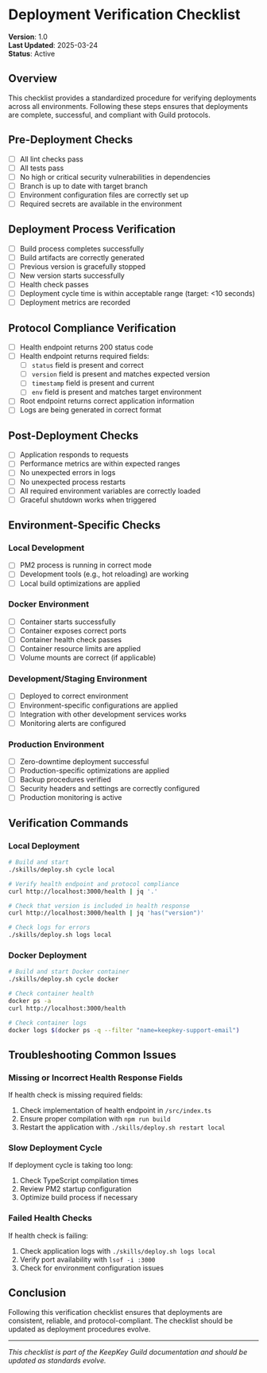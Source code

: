 # Deployment Verification Checklist

**Version**: 1.0  
**Last Updated**: 2025-03-24  
**Status**: Active  

## Overview

This checklist provides a standardized procedure for verifying deployments across all environments. Following these steps ensures that deployments are complete, successful, and compliant with Guild protocols.

## Pre-Deployment Checks

- [ ] All lint checks pass
- [ ] All tests pass
- [ ] No high or critical security vulnerabilities in dependencies
- [ ] Branch is up to date with target branch
- [ ] Environment configuration files are correctly set up
- [ ] Required secrets are available in the environment

## Deployment Process Verification

- [ ] Build process completes successfully
- [ ] Build artifacts are correctly generated
- [ ] Previous version is gracefully stopped
- [ ] New version starts successfully
- [ ] Health check passes
- [ ] Deployment cycle time is within acceptable range (target: <10 seconds)
- [ ] Deployment metrics are recorded

## Protocol Compliance Verification

- [ ] Health endpoint returns 200 status code
- [ ] Health endpoint returns required fields:
  - [ ] `status` field is present and correct
  - [ ] `version` field is present and matches expected version
  - [ ] `timestamp` field is present and current
  - [ ] `env` field is present and matches target environment
- [ ] Root endpoint returns correct application information
- [ ] Logs are being generated in correct format

## Post-Deployment Checks

- [ ] Application responds to requests
- [ ] Performance metrics are within expected ranges
- [ ] No unexpected errors in logs
- [ ] No unexpected process restarts
- [ ] All required environment variables are correctly loaded
- [ ] Graceful shutdown works when triggered

## Environment-Specific Checks

### Local Development

- [ ] PM2 process is running in correct mode
- [ ] Development tools (e.g., hot reloading) are working
- [ ] Local build optimizations are applied

### Docker Environment

- [ ] Container starts successfully
- [ ] Container exposes correct ports
- [ ] Container health check passes
- [ ] Container resource limits are applied
- [ ] Volume mounts are correct (if applicable)

### Development/Staging Environment

- [ ] Deployed to correct environment
- [ ] Environment-specific configurations are applied
- [ ] Integration with other development services works
- [ ] Monitoring alerts are configured

### Production Environment

- [ ] Zero-downtime deployment successful
- [ ] Production-specific optimizations are applied
- [ ] Backup procedures verified
- [ ] Security headers and settings are correctly configured
- [ ] Production monitoring is active

## Verification Commands

### Local Deployment
```bash
# Build and start
./skills/deploy.sh cycle local

# Verify health endpoint and protocol compliance
curl http://localhost:3000/health | jq '.'

# Check that version is included in health response
curl http://localhost:3000/health | jq 'has("version")'

# Check logs for errors
./skills/deploy.sh logs local
```

### Docker Deployment
```bash
# Build and start Docker container
./skills/deploy.sh cycle docker

# Check container health
docker ps -a
curl http://localhost:3000/health

# Check container logs
docker logs $(docker ps -q --filter "name=keepkey-support-email")
```

## Troubleshooting Common Issues

### Missing or Incorrect Health Response Fields
If health check is missing required fields:
1. Check implementation of health endpoint in `/src/index.ts`
2. Ensure proper compilation with `npm run build`
3. Restart the application with `./skills/deploy.sh restart local`

### Slow Deployment Cycle
If deployment cycle is taking too long:
1. Check TypeScript compilation times
2. Review PM2 startup configuration
3. Optimize build process if necessary

### Failed Health Checks
If health check is failing:
1. Check application logs with `./skills/deploy.sh logs local`
2. Verify port availability with `lsof -i :3000`
3. Check for environment configuration issues

## Conclusion

Following this verification checklist ensures that deployments are consistent, reliable, and protocol-compliant. The checklist should be updated as deployment procedures evolve.

---

*This checklist is part of the KeepKey Guild documentation and should be updated as standards evolve.*
